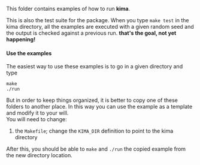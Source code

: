 This folder contains examples of how to run **kima**.  

This is also the test suite for the package. 
When you type `make test` in the kima directory, all the examples are executed with a given random seed 
and the output is checked against a previous run. **that's the goal, not yet happening!**

#### Use the examples

The easiest way to use these examples is to go in a given directory and type

```
make
./run
```

But in order to keep things organized, it is better to copy one of these folders to another place.
In this way you can use the example as a template and modify it to your will.  
You will need to change:

1. the `Makefile`; change the `KIMA_DIR` definition to point to the kima directory
   
After this, you should be able to `make` and `./run` the copied example from the new directory location.

